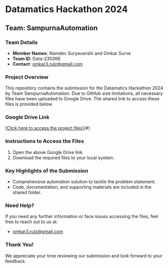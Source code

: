 # Datamatics Hackathon 2024  
## Team: SampurnaAutomation  

### Team Details  
- **Member Names**: Namdev Suryavanshi and Omkar Surve  
- **Team ID**: Data-230366  
- **Contact**: [omkar3.rulz@gmail.com](mailto:omkar3.rulz@gmail.com)  

### Project Overview  
This repository contains the submission for the Datamatics Hackathon 2024 by Team SampurnaAutomation.
Due to GitHub size limitations, all necessary files have been uploaded to Google Drive. 
The shared link to access these files is provided below.  

### Google Drive Link  
[[Click here to access the project files](https://drive.google.com/drive/folders/1hCG95KbZEuV5zKUoI9ZrPyucTCY4N8tK?usp=sharing)](#)  

### Instructions to Access the Files  
1. Open the above Google Drive link.  
2. Download the required files to your local system.  

### Key Highlights of the Submission  
- Comprehensive automation solution to tackle the problem statement.  
- Code, documentation, and supporting materials are included in the shared folder.

### Need Help?  
If you need any further information or face issues accessing the files, feel free to reach out to us at:  
- [omkar3.rulz@gmail.com](mailto:omkar3.rulz@gmail.com)  

### Thank You!  
We appreciate your time reviewing our submission and look forward to your feedback.


